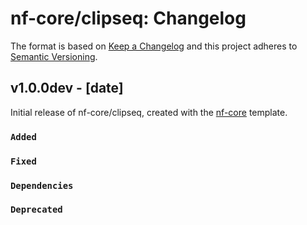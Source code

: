# nf-core/clipseq: Changelog

The format is based on [Keep a Changelog](https://keepachangelog.com/en/1.0.0/)
and this project adheres to [Semantic Versioning](https://semver.org/spec/v2.0.0.html).

## v1.0.0dev - [date]

Initial release of nf-core/clipseq, created with the [nf-core](https://nf-co.re/) template.

### `Added`

### `Fixed`

### `Dependencies`

### `Deprecated`
